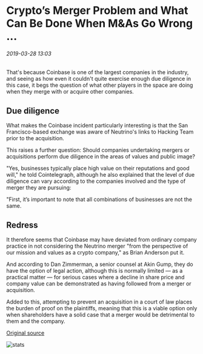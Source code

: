 # Crypto’s Merger Problem and What Can Be Done When M&As Go Wrong ...

###### 2019-03-28 13:03

That's because Coinbase is one of the largest companies in the industry, and seeing as how even it couldn't quite exercise enough due diligence in this case, it begs the question of what other players in the space are doing when they merge with or acquire other companies.

## Due diligence

What makes the Coinbase incident particularly interesting is that the San Francisco-based exchange was aware of Neutrino's links to Hacking Team prior to the acquisition.

This raises a further question: Should companies undertaking mergers or acquisitions perform due diligence in the areas of values and public image?

"Yes, businesses typically place high value on their reputations and good will," he told Cointelegraph, although he also explained that the level of due diligence can vary according to the companies involved and the type of merger they are pursuing:

"First, it’s important to note that all combinations of businesses are not the same.

## Redress

It therefore seems that Coinbase may have deviated from ordinary company practice in not considering the Neutrino merger "from the perspective of our mission and values as a crypto company," as Brian Anderson put it.

And according to Dan Zimmerman, a senior counsel at Akin Gump, they do have the option of legal action, although this is normally limited — as a practical matter — for serious cases where a decline in share price and company value can be demonstrated as having followed from a merger or acquisition.

Added to this, attempting to prevent an acquisition in a court of law places the burden of proof on the plaintiffs, meaning that this is a viable option only when shareholders have a solid case that a merger would be detrimental to them and the company.

[Original source](https://cointelegraph.com/news/cryptos-merger-problem-and-what-can-be-done-when-mas-go-wrong)

![stats](https://c.statcounter.com/11760860/0/a89fa40b/1/ "stats")